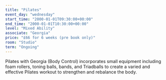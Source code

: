 ```yaml
---
title: "Pilates"
event_day: "wednesday"
start_time: "2000-01-01T09:30:00+00:00"
end_time: "2000-01-01T10:30:00+00:00"
level: "Mixed Ability"
associate: "Georgia"
price: "£66 for 6 weeks (pre book only)"
room: "Studio"
term: "Ongoing"
---
```


Pilates with Georgia (Body Control) incorporates small equipment including foam rollers, toning balls, bands, and Triadballs to create a varied and effective Pilates workout to strengthen and rebalance the body. 